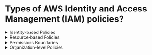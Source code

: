 # Types of AWS Identity and Access Management (IAM) policies?

<details>

<summary>Identity-based Policies</summary>

Identity-based policies are attached directly to an IAM identity (user, group, or role) and grant permissions to an identity to access AWS resources.

</details>

<details>

<summary>Resource-based Policies</summary>

Resource-based policies are attached to an AWS resource, such as an Amazon S3 bucket, and grant permissions to an AWS identity (user, group, or role) to access that resource.

</details>

<details>

<summary>Permissions Boundaries</summary>

Permissions boundaries are an advanced feature of IAM that allow an administrator to set the maximum permissions that an IAM identity (user, group, or role) can have.

</details>

<details>

<summary>Organization-level Policies</summary>

Organization-level policies are IAM policies that are applied to all accounts in an organization. They are used to enforce compliance, provide governance, and control access to all AWS resources in an organization.

</details>



